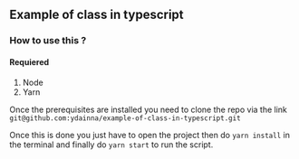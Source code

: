 ## Example of class in typescript

### How to use this ?

#### Requiered

 1. Node
 2. Yarn

Once the prerequisites are installed you need to clone the repo via the link
`git@github.com:ydainna/example-of-class-in-typescript.git`

Once this is done you just have to open the project then do `yarn install` in the terminal and finally do `yarn start` to run the script.
